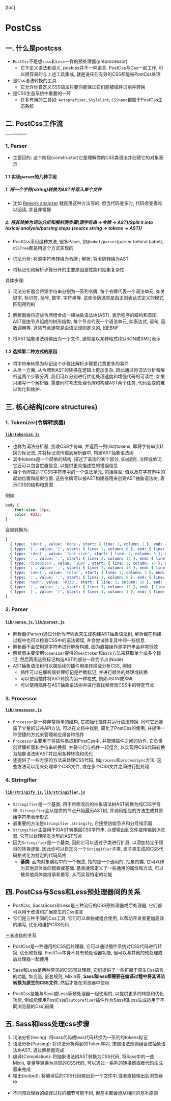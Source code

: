 [toc]

# PostCss

## 一. 什么是postcss

- `PostCss`不是想`sass`和`Less`一样的预处理器(preprocessor)
  - 它不定义语法和语义, postcss并不一种语言. PostCss与Css一起工作, 可以很容易的与上述工具集成, 就是说任何有效的CSS都能被PostCss处理
- 是Css语法转换的工具
  - 它允许你自定义CSS语法只要你能保证它们能被插件识别并转换
- 是CSS生态系统中重要的一环
  - 许多有用的工具如: `Autoprefixer`, `Stylelint`, `CSSnano`都属于PostCss生态系统



## 二. PostCss工作流

<img src="C:/Users/zZOMZz/AppData/Roaming/Typora/typora-user-images/image-20230408181440667.png" alt="image-20230408181440667" style="zoom: 33%;" />

### 1. Parser

- 主要目的: 这个阶段(constructor)它是理解你的CSS类语法并创建它的对象表示



#### 1.1 实现parser的几种手段



##### 1. 将一个字符(string)转换为AST并写入单个文件

- 比如 [Rework analyzer](https://github.com/reworkcss/css/blob/master/lib/parse/index.js) 就是用这种方法写的. 但当代码变多时, 代码会变得难以阅读, 并且非常慢



##### 2. 将其转换为词法分析和解析两步骤(源字符串 ->令牌 -> AST)(*Split it into lexical analysis/parsing steps (source string → tokens → AST)*)

- PostCss采用这种方法, 很多Paser, 如`@babel/parser`(parser behind babel), `CSSTree`都是用这个方式实现的

- 词法分析: 将源字符串转换为令牌 ; 解析: 将令牌转换为AST
- 将标记化和解析步骤分开的主要原因是性能和抽象复杂性

具体步骤: 

1. 词法分析器会将源字符串分割为一系列令牌, 每个令牌代表一个语法单元, 如关键字, 标识符, 括号, 数字, 字符串等. 这些令牌通常是由正则表达式定义的模式匹配得到的

2. 解析器会将这些令牌组合成一棵抽象语法树(AST), 表示程序的结构和意图. AST是由节点组成的树形结构, 每个节点代表一个语法单元, 如表达式, 语句, 函数调用等. 这些节点通常是由语法规则定义的, 如EBNF
3. 将AST抽象语法树输出为一个文件, 通常是以某种格式(如JSON或XML)表示



#### 1.2 选择第二种方式的原因

- 将字符串转换为标记这个步骤比解析步骤要花费更多的事件
- 从另一方面, 从令牌到AST的转换在逻辑上更加复杂, 因此通过将词法分析和解析这两个步骤分离, 我们可以分别进行优化处理速度和增强代码的可读性; 如果只编写一个解析器, 需要同时考虑处理令牌和构建AST两个任务, 代码会变的难以优化和维护.





## 三. 核心结构(core structures)

### 1. Tokenizer(令牌转换器)

#### [`lib/tokenize.js`](https://github.com/postcss/postcss/blob/main/lib/tokenize.js)

- 也称为词法分析器, 接收CSS字符串, 并返回一列(list)tokens, 即将字符串流转换为标记流, 并将标记流传输到解析器中, 构建AST抽象语法树
- 其中tokens是一个简单的结构, 描述了语法的某个部分, 如`@`规则, 注释或单词. 它还可以包含位置信息, 以提供更具描述性的错误信息
- 每个令牌描述了CSS字符串中的一个语法单元, 包括类型, 值以及在字符串中的起始位置和结束位置. 这些令牌可以被AST构建器用来创建AST抽象语法树, 表示CSS的结构和意图

 例如:

```css
body {
    font-size: 16px;
    color: #333;
}
```

会被转换为:

```yaml
[
  { type: 'ident', value: 'body', start: { line: 1, column: 1 }, end: { line: 1, column: 4 } },
  { type: '{', value: '{', start: { line: 1, column: 6 }, end: { line: 1, column: 6 } },
  { type: 'ident', value: 'font-size', start: { line: 2, column: 3 }, end: { line: 2, column: 11 } },
  { type: ':', value: ':', start: { line: 2, column: 12 }, end: { line: 2, column: 12 } },
  { type: 'dimension', value: '16px', start: { line: 2, column: 14 }, end: { line: 2, column: 17 } },
  { type: ';', value: ';', start: { line: 2, column: 18 }, end: { line: 2, column: 18 } },
  { type: 'ident', value: 'color', start: { line: 3, column: 3 }, end: { line: 3, column: 7 } },
  { type: ':', value: ':', start: { line: 3, column: 8 }, end: { line: 3, column: 8 } },
  { type: 'hash', value: '#333', start: { line: 3, column: 10 }, end: { line: 3, column: 14 } },
  { type: ';', value: ';', start: { line: 3, column: 15 }, end: { line: 3, column: 15 } },
  { type: '}', value: '}', start: { line: 4, column: 1 }, end: { line: 4, column: 1 } }
]

```



### 2. Parser

#### [`lib/parse.js`](https://github.com/postcss/postcss/blob/main/lib/parse.js), [`lib/parser.js`](https://github.com/postcss/postcss/blob/main/lib/parser.js)

- 解析器(Parser)通过分析令牌列表来生成构建AST抽象语法树, 解析器在构建过程中也可以检查CSS中的语法错误, 并会尝试修复其中的一些信息
- 解析器不会使用源字符串进行解析构建, 因为直接操作源字符串会非常低效
- 解析器主要使用`tokenizer`提供的`nextToken`和`back`方法来获取单个或多个标记, 然后再用这些标记构造AST的部分--称为节点(Node)
- AST抽象语法树可以被后续的插件用来转换或分析CSS, 例如:
  - 插件可以在解析器处理标记是拦截标记, 并进行额外的处理或转换
  - 可以使用插件将AST转换为另一种格式, 例如JSON或XML
  - 可以使用插件在AST抽象语法树中进行查找和修改CSS中的特定节点



### 3. Processor

#### [`lib/processor.js`](https://github.com/postcss/postcss/blob/main/lib/processor.js)

- `Processor`是一种非常简单的结构, 它初始化插件并运行语法转换. 同时它还暴露了少量的公共API方法, 可以在文档中找到; 简化了PostCss的使用, 并提供一种便捷的方式来管理和应用各种插件
- `Processor`主要用于将插件集成到PostCss中, 并管理插件之间的协作. 它负责创建解析器和字符串转换器, 并将它们与插件一起组合, 以实现将CSS代码转换为抽象语法树AST并应用各种转换和优化
- 还提供了一些方便的方法来处理CSS代码, 如`process`和`processSync`方法. 这些方法可以用来处理单个CSS文件, 或在多个CSS文件之间进行批处理



### 4. Stringifier

#### [`lib/stringify.js`](https://github.com/postcss/postcss/blob/main/lib/stringify.js), [`lib/stringifier.js`](https://github.com/postcss/postcss/blob/main/lib/stringifier.js)

- `Stringifier`是一个基类, 用于将修改后的抽象语法树AST转换为纯CSS字符串. `Stringifier`会从提供的节点开始遍历AST树, 并调用相应的方法生成其原始字符串表示形式
- 最重要的方法是`Stringifier.stringify`, 它接受初始节点和分号指示器
- `Stringifier`主要用于将AST转换回CSS字符串, 以便输出到文件或传输到浏览器. 它可以处理所有类型的AST节点
- 因为`Srtingifier`是一个基类, 因此它可以通过子类进行扩展, 以添加特定于项目的转换逻辑. 因此你可以自定义一个`Stringifier`子类, 该子类生成的CSS代码格式化为特定的代码风格
  - **基类**: 面向对象编程中的一个概念, 指的是一个通用的, 抽象的类, 它可以作为其他具体类的模板或基础. 基类通常定义了一些通用的属性和方法, 可以被其他具体类继承和重写, 从而实现特定的功能





## 四. PostCss与Scss和Less预处理器间的关系

- PostCss, Sass(Scss)和Less是三种流行的CSS预处理器或后处理器, 它们都可以用于改进和扩展原生的Css语言
- 它们是三种不同的Css工具, 它们可以单独或组合使用, 以帮助开发者更加高效的编写, 优化和维护CSS代码

三者直接的关系

- PostCss是一种通用的CSS后处理器, 它可以通过插件系统对CSS代码进行转换, 优化和处理. PostCss本身不具有预处理器功能, 但可以与其他的预处理或后处理器一起使用
- Sass和Less是两种常见的CSS预处理器, 它们提供了一些扩展于原生Css语言的功能, 如变量, 嵌套规则, Mixin等, **Sass和less都需要在编译过程中将其语法转换为原生的CSS文件**, 然后才能在浏览器中使用

- PostCss是能与Sass或Less等预处理器一起使用的, 以提供更多的转换和优化功能, 例如能使用PostCss的`autoprefixer`插件作为Sass和Less生成适用于不同浏览器的Css]前缀



## 五. Sass和less处理css步骤

1. 词法分析(lexing): 将sass代码或less代码转换为一系列的tokens标记
2. 语法分析(Parsing): 将词法分析得到的Token序列, 按照语法规则组合成抽象语法树AST, 通过解析器完成
3. 编译(Compilation): 将抽象语法树AST转换为CSS代码, 将Sass中的一些Mixin, 变量等转换为对应的CSS代码, 可以通过一系列的转换器或者代码生成器来完成
4. 输出(output): 将编译后的CSS代码输出到一个文件中,或者直接输出到浏览器中



- 不同预处理器的编译过程的细节可能不同, 但基本都会遵从相同的基本原则